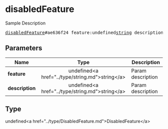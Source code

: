 # disabledFeature

Sample Description

<pre>
<a href="../constructor/disabledFeature.md">disabledFeature</a>#ae636f24 feature:undefined<a href="../type/string.md">string</a> description:undefined<a href="../type/string.md">string</a> = undefined<a href="../type/DisabledFeature.md">DisabledFeature</a>;
</pre>

## Parameters

| Name | Type | Description |
|------|:----:|-------------|
| **feature** | undefined&lt;a href=&#34;../type/string.md&#34;&gt;string&lt;/a&gt; | Param description |
| **description** | undefined&lt;a href=&#34;../type/string.md&#34;&gt;string&lt;/a&gt; | Param description |

## Type

undefined&lt;a href=&#34;../type/DisabledFeature.md&#34;&gt;DisabledFeature&lt;/a&gt;
